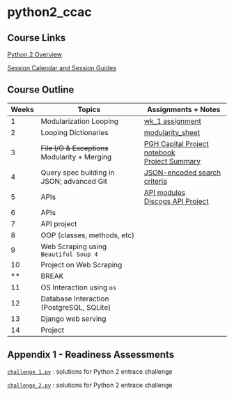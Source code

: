 # python2_ccac

## Course Links

[Python 2 Overview](https://technologyrediscovery.net/#python2)

[Session Calendar and Session Guides](https://technologyrediscovery.net/python/cit129_courseCalendar_sp20_fresh.html)

## Course Outline


| Weeks | Topics | Assignments + Notes|
| --- | --- | --- |
| 1 | Modularization Looping | [wk_1 assignment](https://github.com/tnakatani/python2_ccac/tree/master/wk_1) |
| 2 | Looping Dictionaries | [modularity_sheet](https://docs.google.com/spreadsheets/d/15bjvzMLQm0rJNOw1vRNpCY7XJTD2B6HvRHtv2xGqTRE/edit#gid=0) |
| 3 | <s>File I/O & Exceptions</s> <br> Modularity + Merging | [PGH Capital Project notebook](https://github.com/tnakatani/python2_ccac/tree/master/wk_3/notebook) <br> [Project Summary](https://github.com/tnakatani/python2_ccac/blob/master/wk_3/capital_projects_analysis.md) |
| 4 | Query spec building in JSON; advanced Git | [JSON-encoded search criteria](https://github.com/tnakatani/python2_ccac/tree/master/wk_4) |
| 5 | APIs | [API modules](https://technologyrediscovery.net/python/mod-api.html) <br> [Discogs API Project](https://github.com/tnakatani/python2_ccac/tree/wk_5/wk_5/api_project) |
| 6 | APIs | |
| 7 | API project | |
| 8 | OOP (classes, methods, etc) | |
| 9 | Web Scraping using ```Beautiful Soup 4``` | |
| 10 | Project on Web Scraping | |
| ** | BREAK | |
| 11 | OS Interaction using ```os``` | |
| 12 | Database Interaction (PostgreSQL, SQLite) | |
| 13 | Django web serving | |
| 14 | Project | |

## Appendix 1 - Readiness Assessments

[`challenge_1.py`](https://github.com/tnakatani/python2_ccac/blob/master/readiness_assessments/challenge_1.py) : solutions for Python 2 entrace challenge


[`challenge_2.py`](https://github.com/tnakatani/python2_ccac/blob/master/readiness_assessments/challenge_2.py) : solutions for Python 2 entrace challenge
